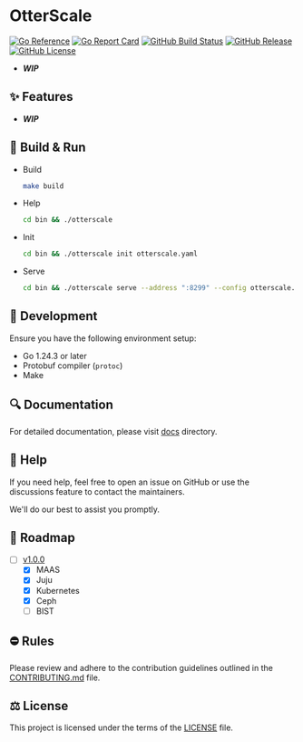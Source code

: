# OtterScale

[![Go Reference](https://pkg.go.dev/badge/github.com/openhdc/otterscale.svg)](https://pkg.go.dev/github.com/openhdc/otterscale)
[![Go Report Card](https://goreportcard.com/badge/github.com/openhdc/otterscale?style=flat-square)](https://goreportcard.com/report/github.com/openhdc/otterscale)
[![GitHub Build Status](https://github.com/openhdc/otterscale/actions/workflows/go.yml/badge.svg?style=flat-square)](https://github.com/openhdc/otterscale/actions/workflows/go.yml)
[![GitHub Release](https://img.shields.io/github/v/release/openhdc/otterscale?style=flat-square)](https://github.com/openhdc/otterscale/releases)
[![GitHub License](https://img.shields.io/github/license/openhdc/otterscale?style=flat-square)](https://opensource.org/license/agpl-v3)

- ***WIP***

## ✨ Features

- ***WIP***

## 🍺 Build & Run

- Build

    ```sh
    make build
    ```

- Help

    ```sh
    cd bin && ./otterscale
    ```

- Init

    ```sh
    cd bin && ./otterscale init otterscale.yaml
    ```

- Serve

    ```sh
    cd bin && ./otterscale serve --address ":8299" --config otterscale.yaml
    ```

## 🔨 Development

Ensure you have the following environment setup:

- Go 1.24.3 or later
- Protobuf compiler (`protoc`)
- Make

## 🔍 Documentation

For detailed documentation, please visit [docs](/docs) directory.

## 🦮 Help

If you need help, feel free to open an issue on GitHub or use the discussions feature to contact the maintainers.

We'll do our best to assist you promptly.

## 📢 Roadmap

- [ ] [v1.0.0](https://github.com/openhdc/otterscale/milestone/1)
  - [x] MAAS
  - [x] Juju
  - [x] Kubernetes
  - [x] Ceph
  - [ ] BIST

## ⛔ Rules

Please review and adhere to the contribution guidelines outlined in the [CONTRIBUTING.md](CONTRIBUTING.md) file.

## ⚖️ License

This project is licensed under the terms of the [LICENSE](LICENSE) file.
